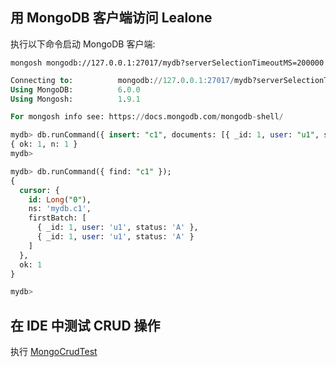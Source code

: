 ## 用 MongoDB 客户端访问 Lealone

执行以下命令启动 MongoDB 客户端:

`mongosh mongodb://127.0.0.1:27017/mydb?serverSelectionTimeoutMS=200000`

```sql
Connecting to:          mongodb://127.0.0.1:27017/mydb?serverSelectionTimeoutMS=200000
Using MongoDB:          6.0.0
Using Mongosh:          1.9.1

For mongosh info see: https://docs.mongodb.com/mongodb-shell/

mydb> db.runCommand({ insert: "c1", documents: [{ _id: 1, user: "u1", status: "A"}] });
{ ok: 1, n: 1 }
mydb>

mydb> db.runCommand({ find: "c1" });
{
  cursor: {
    id: Long("0"),
    ns: 'mydb.c1',
    firstBatch: [
      { _id: 1, user: 'u1', status: 'A' },
      { _id: 1, user: 'u1', status: 'A' }
    ]
  },
  ok: 1
}

mydb>
```

## 在 IDE 中测试 CRUD 操作

执行 [MongoCrudTest](https://github.com/lealone/Lealone/blob/master/lealone-test/src/test/java/org/lealone/test/mongo/MongoCrudTest.java)

